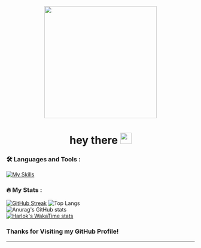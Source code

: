 <div id="header" align="center">
  <img src="https://media.giphy.com/media/qgQUggAC3Pfv687qPC/giphy.gif" width="300"/>
</div>
<div id="badge" align="center">
  <img src="https://komarev.com/ghpvc/?username=Rinagustisya&style=flat-square&color=blue" alt=""/>
</div>

<h1 align="center">
  hey there
  <img src="https://media.giphy.com/media/hvRJCLFzcasrR4ia7z/giphy.gif" width="30px"/>
</h1>


### :hammer_and_wrench: Languages and Tools :
  [![My Skills](https://skillicons.dev/icons?i=git,github,java,js,laravel,mysql,nodejs,php,postgres,py,css,figma,bootstrap,vscode,react&perline=20)](https://skillicons.dev)


### :fire: My Stats :
[![GitHub Streak](https://streak-stats.demolab.com?user=Rinagustisya&theme=tokyonight&border_radius=5)](https://git.io/streak-stats) 
![Top Langs](https://github-readme-stats.vercel.app/api/top-langs/?username=Rinagustisya&layout=compact) <br>
![Anurag's GitHub stats](https://github-readme-stats.vercel.app/api?username=Rinagustisya&show_icons=true&theme=radical) <br>
[![Harlok's WakaTime stats](https://github-readme-stats.vercel.app/api/wakatime?username=Rinzy)](https://github.com/anuraghazra/github-readme-stats)

### Thanks for Visiting my GitHub Profile!

---



